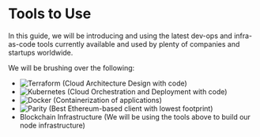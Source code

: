 # Tools to Use

In this guide, we will be introducing and using the latest dev-ops and infra-as-code tools
currently available and used by plenty of companies and startups worldwide.

We will be brushing over the following:
* ![Terraform](https://www.terraform.io) (Cloud Architecture Design with code)
* ![Kubernetes](https://www.kubernetes.io) (Cloud Orchestration and Deployment with code)
* ![Docker](https://www.docker.com) (Containerization of applications)
* ![Parity](https://www.parity.io) (Best Ethereum-based client with lowest footprint)
* Blockchain Infrastructure (We will be using the tools above to build our node infrastructure)
